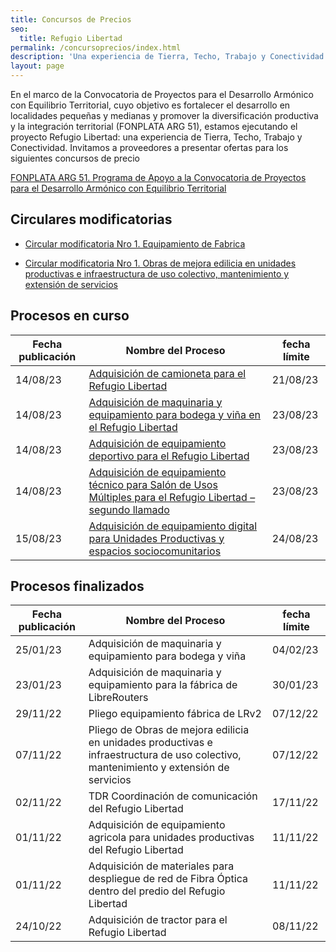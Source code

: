 ```yaml
---
title: Concursos de Precios
seo:
  title: Refugio Libertad
permalink: /concursoprecios/index.html
description: 'Una experiencia de Tierra, Techo, Trabajo y Conectividad.'
layout: page
---
```


En el marco de la Convocatoria de Proyectos para el Desarrollo Armónico con Equilibrio Territorial, cuyo objetivo es fortalecer el desarrollo en localidades pequeñas y medianas y promover la diversificación productiva y la integración territorial (FONPLATA ARG 51), estamos ejecutando el proyecto Refugio Libertad: una experiencia de Tierra, Techo, Trabajo y Conectividad. Invitamos a  proveedores a presentar ofertas para los siguientes concursos de precio

[FONPLATA ARG 51. Programa de Apoyo a la Convocatoria de Proyectos para el Desarrollo Armónico con Equilibrio Territorial](https://www.argentina.gob.ar/jefatura/coordinacionadministrativa/diprose/fonplata-arg-51)

## Circulares modificatorias

- [Circular modificatoria Nro 1. Equipamiento de Fabrica](https://refugio.libre.org.ar/pliegos/1.CIRCULAR_MODIFICATORIA_EQUIPAMIENTO_DE_FABRICA.pdf)

- [Circular modificatoria Nro 1. Obras de mejora edilicia en unidades productivas e infraestructura de uso colectivo, mantenimiento y extensión de servicios](https://refugio.libre.org.ar/pliegos/1.CIRCULAR_MODIFICATORIA_OBRA_SEMILLITAS.pdf)

## Procesos en curso

| Fecha publicación | Nombre del Proceso | fecha límite |
|----------------------|--------------------|----------------------------|
| 14/08/23 | [Adquisición de camioneta para el Refugio Libertad](https://github.com/webrefugiolibertad/docs/raw/main/pliegos/Pliego_adquisicion_de_equipamiento_deportivo.pdf) | 21/08/23 |
| 14/08/23 | [Adquisición de maquinaria y equipamiento para bodega y viña en el Refugio Libertad](https://github.com/webrefugiolibertad/docs/raw/main/pliegos/14.8.23-Pliego_Adquisicion_de_maquinaria_y_equipamiento_para_bodega_y_vid.pdf) | 23/08/23 |
| 14/08/23 | [Adquisición de equipamiento deportivo para el Refugio Libertad](https://github.com/webrefugiolibertad/docs/raw/main/pliegos/Pliego_adquisicion_de_equipamiento_deportivo.pdf) | 23/08/23 |
| 14/08/23 | [Adquisición de equipamiento técnico para Salón de Usos Múltiples para el Refugio Libertad – segundo llamado](https://github.com/webrefugiolibertad/docs/raw/main/pliegos/Segundo_llamado_Pliego_adquisicion_de_equipamiento_tecnico_SUM.pdf) | 23/08/23 |
| 15/08/23 | [Adquisición de equipamiento digital para Unidades Productivas y espacios sociocomunitarios](https://github.com/webrefugiolibertad/docs/raw/main/pliegos/15.8.23-Pliego_de_adquisicion_de_equipamiento_digital_para_Unidades_Productivas_y_espacios_sociocomunitarios.pdf) | 24/08/23 |

## Procesos finalizados

| Fecha publicación | Nombre del Proceso | fecha límite |
|----------------------|--------------------|----------------------------|
| 25/01/23 | Adquisición de maquinaria y equipamiento para bodega y viña | 04/02/23 |
| 23/01/23 | Adquisición de maquinaria y equipamiento para la fábrica de LibreRouters | 30/01/23 |
| 29/11/22 | Pliego equipamiento fábrica de LRv2 | 07/12/22 |
| 07/11/22 | Pliego de Obras de mejora edilicia en unidades productivas e infraestructura de uso colectivo, mantenimiento y extensión de servicios | 07/12/22 |
| 02/11/22 | TDR Coordinación de comunicación del Refugio Libertad | 17/11/22 |
| 01/11/22 | Adquisición de equipamiento agricola para unidades productivas del Refugio Libertad | 11/11/22 |
| 01/11/22 | Adquisición de materiales para despliegue de red de Fibra Óptica dentro del predio del Refugio Libertad | 11/11/22 |
| 24/10/22 | Adquisición de tractor para el Refugio Libertad | 08/11/22 |
